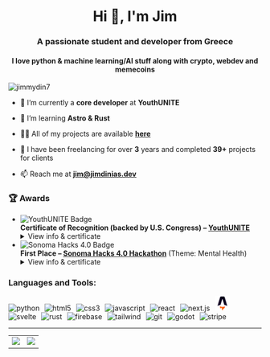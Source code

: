 <h1 align="center">Hi 👋, I'm Jim</h1>
<h3 align="center">A passionate student and developer from Greece</h3>
<h4 align="center">I love python & machine learning/AI stuff along with crypto, webdev and memecoins</h4>
<img src="https://komarev.com/ghpvc/?username=jimmydin7&label=Views&color=1a5fb4&style=flat" alt="jimmydin7" />

- 🔭 I’m currently a **core developer** at **YouthUNITE**
 
- 🌱 I’m learning **Astro & Rust**
- 👨‍💻 All of my projects are available [**here**](https://github.com/jimmydin7?tab=repositories)
- 🚀 I have been freelancing for over **3** years and completed **39+** projects for clients
- 📫 Reach me at **jim@jimdinias.dev**

<h3 align="left">🏆 Awards</h3>

<ul>

<li>
  <img src="https://img.shields.io/badge/Recognition-YouthUNITE%20Web%20Dev-green?style=flat-square" alt="YouthUNITE Badge" />
  <br />
  <strong>Certificate of Recognition (backed by U.S. Congress) – <a href="https://www.youthunite.online" target="_blank">YouthUNITE</a></strong><br />
  <details>
    <summary>View info & certificate</summary>
    Honored for outstanding work as a student web developer. Praised for creativity, reliability, and clean code that elevated the YouthUNITE platform experience.<br />
    Backed by the U.S. Congress (Winner of the Congressional App Challenge) and fiscally sponsored by major tech organizations including, Hack Club Bank, Someone Else's Child, and SeekCommonGround.<br />
    <img src="https://hc-cdn.hel1.your-objectstorage.com/s/v3/75046ad9b925302d11750aee5193bef2f24234be_cert-1.png" alt="YouthUNITE Certificate" width="500"/>
  </details>
</li>

 
  <li>
    <img src="https://img.shields.io/badge/1st%20Place-Sonoma%20Hacks%204.0-blueviolet?style=flat-square" alt="Sonoma Hacks 4.0 Badge" />
    <br />
    <strong>First Place – <a href="https://sonomahacks.com" target="_blank">Sonoma Hacks 4.0 Hackathon</a></strong> (Theme: Mental Health)<br />
    <details>
  <summary>View info & certificate</summary>
  Built <strong>RememberMe</strong></a> (AI powered app that lets users chat with dead loved ones by describing their personality and memories) and got awarded with a cash prize
  

  <img src="https://hc-cdn.hel1.your-objectstorage.com/s/v3/3538d811cf90d225d20d3cf04a20888af760520b_of_appreciation__3_-1.png" alt="Certificate" width="500"/>

</details>
  </li>
  
</ul>



<h3 align="left">Languages and Tools:</h3>
<p align="left" style="margin:0; padding:0;">

  <a href="https://www.python.org" target="_blank" rel="noreferrer" style="text-decoration:none; margin-right:6px;">
    <img src="https://cdn.jsdelivr.net/gh/devicons/devicon/icons/python/python-original.svg" alt="python" width="30" height="30"/>
  </a>

  <a href="https://www.w3schools.com/html/" target="_blank" rel="noreferrer" style="text-decoration:none; margin-right:6px;">
    <img src="https://cdn.jsdelivr.net/gh/devicons/devicon/icons/html5/html5-original.svg" alt="html5" width="30" height="30"/>
  </a>
  <a href="https://www.w3schools.com/css/" target="_blank" rel="noreferrer" style="text-decoration:none; margin-right:6px;">
    <img src="https://cdn.jsdelivr.net/gh/devicons/devicon/icons/css3/css3-original.svg" alt="css3" width="30" height="30"/>
  </a>

  <a href="https://developer.mozilla.org/en-US/docs/Web/JavaScript" target="_blank" rel="noreferrer" style="text-decoration:none; margin-right:6px;">
    <img src="https://cdn.jsdelivr.net/gh/devicons/devicon/icons/javascript/javascript-original.svg" alt="javascript" width="30" height="30"/>
  </a>

  <a href="https://reactjs.org/" target="_blank" rel="noreferrer" style="text-decoration:none; margin-right:6px;">
    <img src="https://cdn.jsdelivr.net/gh/devicons/devicon/icons/react/react-original.svg" alt="react" width="30" height="30"/>
  </a>

  <a href="https://nextjs.org/" target="_blank" rel="noreferrer" style="text-decoration:none; margin-right:6px;">
    <img src="https://cdn.jsdelivr.net/gh/devicons/devicon/icons/nextjs/nextjs-original.svg" alt="next.js" width="30" height="30"/>
  </a>

  <a href="https://astro.build/" target="_blank" rel="noreferrer" style="text-decoration:none; margin-right:6px;">
    <img src="https://raw.githubusercontent.com/devicons/devicon/master/icons/astro/astro-original.svg" alt="astro" width="30" height="30"/>
  </a>

  <a href="https://svelte.dev/" target="_blank" rel="noreferrer" style="text-decoration:none; margin-right:6px;">
    <img src="https://cdn.jsdelivr.net/gh/devicons/devicon/icons/svelte/svelte-original.svg" alt="svelte" width="30" height="30"/>
  </a>

  <a href="https://www.rust-lang.org/" target="_blank" rel="noreferrer" style="text-decoration:none; margin-right:6px;">
    <img src="https://upload.wikimedia.org/wikipedia/commons/d/d5/Rust_programming_language_black_logo.svg" alt="rust" width="30" height="30"/>
  </a>

  <a href="https://firebase.google.com/" target="_blank" rel="noreferrer" style="text-decoration:none; margin-right:6px;">
    <img src="https://www.vectorlogo.zone/logos/firebase/firebase-icon.svg" alt="firebase" width="30" height="30"/>
  </a>

  <a href="https://tailwindcss.com/" target="_blank" rel="noreferrer" style="text-decoration:none; margin-right:6px;">
    <img src="https://www.vectorlogo.zone/logos/tailwindcss/tailwindcss-icon.svg" alt="tailwind" width="30" height="30"/>
  </a>

  <a href="https://git-scm.com/" target="_blank" rel="noreferrer" style="text-decoration:none; margin-right:6px;">
    <img src="https://www.vectorlogo.zone/logos/git-scm/git-scm-icon.svg" alt="git" width="30" height="30"/>
  </a>

  <a href="https://godotengine.org/" target="_blank" rel="noreferrer" style="text-decoration:none; margin-right:6px;">
    <img src="https://cdn.jsdelivr.net/gh/devicons/devicon/icons/godot/godot-original.svg" alt="godot" width="30" height="30"/>
  </a>

  <a href="https://stripe.com" target="_blank" rel="noreferrer" style="text-decoration:none; margin-right:6px;">
    <img src="https://cdn.jsdelivr.net/npm/simple-icons@v5/icons/stripe.svg" alt="stripe" width="30" height="30"/>
  </a>






</p>

---

<table>
  <tr>
    <td>
      <img src="https://github-readme-stats.vercel.app/api?username=jimmydin7&show_icons=true&count_private=true&hide=prs&hide_rank=true" height="165px" />
    </td>
    <td>
      <img src="https://github-readme-stats.hackclub.dev/api/wakatime?username=12500&api_domain=hackatime.hackclub.com&theme=darcula&custom_title=Hackatime+Stats&layout=compact&cache_seconds=0&langs_count=20" height="165px" />
    </td>
  </tr>
</table>

